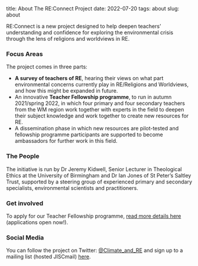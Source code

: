 title: About The RE:Connect Project
date: 2022-07-20
tags: about
slug: about


RE:Connect is a new project designed to help deepen teachers’ understanding and confidence for exploring the environmental crisis through the lens of religions and worldviews in RE.

### Focus Areas

The project comes in three parts:

*  **A survey of teachers of RE**, hearing their views on what part environmental concerns currently play in RE/Religions and Worldviews, and how this might be expanded in future.
*  An innovative **Teacher Fellowship programme**, to run in autumn 2021/spring 2022, in which four primary and four secondary teachers from the WM region work together with experts in the field to deepen their subject knowledge and work together to create new resources for RE.
*  A dissemination phase in which new resources are pilot-tested and fellowship programme participants are supported to become ambassadors for further work in this field.

### The People

The initiative is run by Dr Jeremy Kidwell, Senior Lecturer in Theological Ethics at the University of Birmingham and Dr Ian Jones of St Peter’s Saltley Trust, supported by a steering group of experienced primary and secondary specialists, environmental scientists and practitioners.

### Get involved

To apply for our Teacher Fellowship programme, <a href="https://www.saltleytrust.org.uk/reconnect-teacher-fellowship-programme-on-re-and-climate-crisis-open-now/">read more details here</a> (applications open now!).

### Social Media

You can follow the project on Twitter: [@Climate_and_RE](https://twitter.com/Climate_and_RE) and sign up to a mailing list (hosted JISCmail) <a href="https://www.jiscmail.ac.uk/cgi-bin/webadmin?SUBED1=RE-CONNECT&A=1">here</a>.